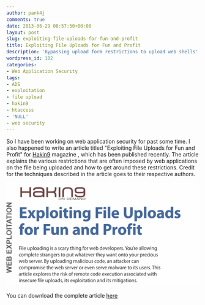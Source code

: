 ```yaml
---
author: pank4j
comments: true
date: 2013-06-29 08:57:50+00:00
layout: post
slug: exploiting-file-uploads-for-fun-and-profit
title: Exploiting File Uploads for Fun and Profit
description: 'Bypassing upload form restrictions to upload web shells'
wordpress_id: 102
categories:
- Web Application Security
tags:
- ADS
- exploitation
- file upload
- hakin9
- htaccess
- 'NULL'
- web security
---
```


So I have been working on web application security for past some time. I also happened to write an article titled "Exploiting File Uploads for Fun and Profit" for [Hakin9](http://hakin9.org/learn-how-to-perform-advanced-web-attacks-and-exploitation-with-more-than-70-pages-of-hakin9-tutorials/) magazine , which has been published recently. The article explains the various restrictions that are often imposed by web applications on the file being uploaded and how to get around these restrictions. Credit for the techniques described in the article goes to their respective authors.

![Exploiting File Uploads For Fun And Profit](/public/images/ExploitingFileUploadsForFunAndProfit-1024x548.png)

You can download the complete article [here](/public/files/ExploitingFileUploadsForFunAndProfit.pdf)

